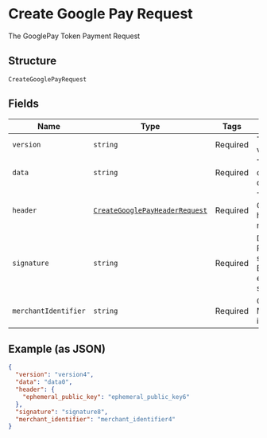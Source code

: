
# Create Google Pay Request

The GooglePay Token Payment Request

## Structure

`CreateGooglePayRequest`

## Fields

| Name | Type | Tags | Description | Getter | Setter |
|  --- | --- | --- | --- | --- | --- |
| `version` | `string` | Required | The token version | getVersion(): string | setVersion(string version): void |
| `data` | `string` | Required | The cryptography data | getData(): string | setData(string data): void |
| `header` | [`CreateGooglePayHeaderRequest`](/doc/models/create-google-pay-header-request.md) | Required | The GooglePay header request | getHeader(): CreateGooglePayHeaderRequest | setHeader(CreateGooglePayHeaderRequest header): void |
| `signature` | `string` | Required | Detached PKCS #7 signature, Base64 encoded as string | getSignature(): string | setSignature(string signature): void |
| `merchantIdentifier` | `string` | Required | GooglePay Merchant identifier | getMerchantIdentifier(): string | setMerchantIdentifier(string merchantIdentifier): void |

## Example (as JSON)

```json
{
  "version": "version4",
  "data": "data0",
  "header": {
    "ephemeral_public_key": "ephemeral_public_key6"
  },
  "signature": "signature8",
  "merchant_identifier": "merchant_identifier4"
}
```

